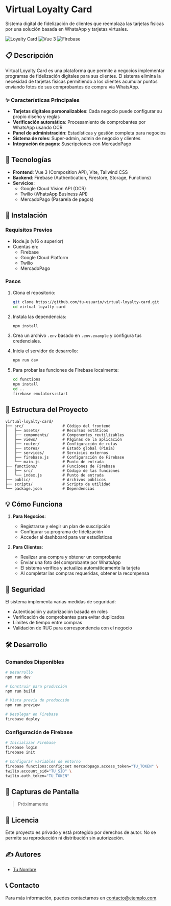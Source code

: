 # Virtual Loyalty Card

Sistema digital de fidelización de clientes que reemplaza las tarjetas físicas por una solución basada en WhatsApp y tarjetas virtuales.

![Loyalty Card](https://img.shields.io/badge/status-en%20desarrollo-brightgreen)
![Vue 3](https://img.shields.io/badge/Vue-3.x-42b883)
![Firebase](https://img.shields.io/badge/Firebase-9.x-ffca28)

## 📋 Descripción

Virtual Loyalty Card es una plataforma que permite a negocios implementar programas de fidelización digitales para sus clientes. El sistema elimina la necesidad de tarjetas físicas permitiendo a los clientes acumular puntos enviando fotos de sus comprobantes de compra vía WhatsApp.

### ✨ Características Principales

- **Tarjetas digitales personalizables**: Cada negocio puede configurar su propio diseño y reglas
- **Verificación automática**: Procesamiento de comprobantes por WhatsApp usando OCR
- **Panel de administración**: Estadísticas y gestión completa para negocios
- **Sistema de roles**: Super-admin, admin de negocio y clientes
- **Integración de pagos**: Suscripciones con MercadoPago

## 🚀 Tecnologías

- **Frontend**: Vue 3 (Composition API), Vite, Tailwind CSS
- **Backend**: Firebase (Authentication, Firestore, Storage, Functions)
- **Servicios**: 
  - Google Cloud Vision API (OCR)
  - Twilio (WhatsApp Business API)
  - MercadoPago (Pasarela de pagos)

## 🔧 Instalación

### Requisitos Previos

- Node.js (v16 o superior)
- Cuentas en:
  - Firebase
  - Google Cloud Platform
  - Twilio
  - MercadoPago

### Pasos

1. Clona el repositorio:
   ```bash
   git clone https://github.com/tu-usuario/virtual-loyalty-card.git
   cd virtual-loyalty-card
   ```

2. Instala las dependencias:
   ```bash
   npm install
   ```

3. Crea un archivo `.env` basado en `.env.example` y configura tus credenciales.

4. Inicia el servidor de desarrollo:
   ```bash
   npm run dev
   ```

5. Para probar las funciones de Firebase localmente:
   ```bash
   cd functions
   npm install
   cd ..
   firebase emulators:start
   ```

## 📂 Estructura del Proyecto

```
virtual-loyalty-card/
├── src/                 # Código del frontend
│   ├── assets/          # Recursos estáticos
│   ├── components/      # Componentes reutilizables
│   ├── views/           # Páginas de la aplicación
│   ├── router/          # Configuración de rutas
│   ├── stores/          # Estado global (Pinia)
│   ├── services/        # Servicios externos
│   ├── firebase.js      # Configuración de Firebase
│   └── main.js          # Punto de entrada
├── functions/           # Funciones de Firebase
│   ├── src/             # Código de las funciones
│   └── index.js         # Punto de entrada
├── public/              # Archivos públicos
├── scripts/             # Scripts de utilidad
└── package.json         # Dependencias
```

## 💡 Cómo Funciona

1. **Para Negocios**:
   - Registrarse y elegir un plan de suscripción
   - Configurar su programa de fidelización
   - Acceder al dashboard para ver estadísticas

2. **Para Clientes**:
   - Realizar una compra y obtener un comprobante
   - Enviar una foto del comprobante por WhatsApp
   - El sistema verifica y actualiza automáticamente la tarjeta
   - Al completar las compras requeridas, obtener la recompensa

## 🔐 Seguridad

El sistema implementa varias medidas de seguridad:
- Autenticación y autorización basada en roles
- Verificación de comprobantes para evitar duplicados
- Límites de tiempo entre compras
- Validación de RUC para correspondencia con el negocio

## 🛠️ Desarrollo

### Comandos Disponibles

```bash
# Desarrollo
npm run dev

# Construir para producción
npm run build

# Vista previa de producción
npm run preview

# Desplegar en Firebase
firebase deploy
```

### Configuración de Firebase

```bash
# Inicializar Firebase
firebase login
firebase init

# Configurar variables de entorno
firebase functions:config:set mercadopago.access_token="TU_TOKEN" \
twilio.account_sid="TU_SID" \
twilio.auth_token="TU_TOKEN"
```

## 📱 Capturas de Pantalla

> Próximamente

## 📄 Licencia

Este proyecto es privado y está protegido por derechos de autor. No se permite su reproducción ni distribución sin autorización.

## ✍️ Autores

- [Tu Nombre](https://github.com/tu-usuario)

## 📞 Contacto

Para más información, puedes contactarnos en [contacto@ejemplo.com](mailto:contacto@ejemplo.com).
